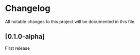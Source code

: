 # Changelog

All notable changes to this project will be documented in this file.

## [0.1.0-alpha]

First release
